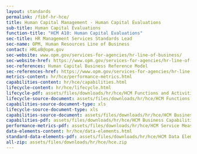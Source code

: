 ```yaml
---
layout: standards
permalink: /fibf-hr-hce/
title: Human Capital Management - Human Capital Evaluations
sub-title: Human Capital Evaluations
function-title: "HCM A10: Human Capital Evaluations"
sec-title: HR Management Services Standards Lead
sec-name: OPM, Human Resources Line of Business
contact: HRLoB@opm.gov
sec-website: www.opm.gov/services-for-agencies/hr-line-of-business/
sec-website-href: https://www.opm.gov/services-for-agencies/hr-line-of-business/
sec-references: Human Capital Business Reference Model
sec-references-href: https://www.opm.gov/services-for-agencies/hr-line-of-business/hc-business-reference-model/
metrics-content: hr/hce/performance-metrics.html
capabilities-content: hr/hce/capabilities.html
lifecycle-content: hr/hce/lifecycle.html
lifecycle-pdf: assets/files/downloads/hr/hce/HCM Functions and Activities_A10 (Agency Human Capital Evaluation).xlsx
lifecycle-source-document: assets/files/downloads/hr/hce/HCM Functions and Activities_A10 (Agency Human Capital Evaluation).xlsx
capabilities-source-document-type: xls
lifecycle-source-document-type: xls
capabilities-source-document: assets/files/downloads/hr/hce/HCM Business Capabilities_A10 (Agency Human Capital Evaluation).xlsx
capabilities-pdf: assets/files/downloads/hr/hce/HCM Business Capabilities_A10 (Agency Human Capital Evaluation).xlsx
performance-metrics-pdf: assets/files/downloads/hr/hce/HCM Service Measures_A10 (Agency Human Capital Evaluation).xlsx
data-elements-content: hr/hce/data-elements.html
standard-data-elements-pdf: assets/files/downloads/hr/hce/HCM Data Elements_A10 (Agency Human Capital Evaluation).xlsx
all-zip: assets/files/downloads/hr/hce/hce.zip
---
```

